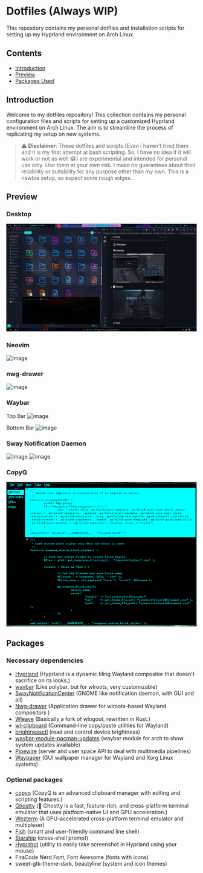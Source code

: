 # Dotfiles (Always WIP)

This repository contains my personal dotfiles and installation scripts for setting up my Hyprland environment on Arch Linux.

## Contents

- [Introduction](#introduction)
- [Preview](#preview)
- [Packages Used](#packages)

## Introduction

Welcome to my dotfiles repository! This collection contains my personal configuration files and scripts for setting up a customized Hyprland environment on Arch Linux. The aim is to streamline the process of replicating my setup on new systems.

> ⚠️ **Disclaimer**: These dotfiles and scripts (Even i haven't tried them and it is my first attempt at bash scripting. So, I have no idea if it will work or not as well 😂) are experimental and intended for personal use only. Use them at your own risk. I make no guarantees about their reliability or suitability for any purpose other than my own. This is a newbie setup, so expect some rough edges.

## Preview

### Desktop

![image](https://github.com/EviLuci/dotfiles/blob/main/screenshots/desktop.png)

### Neovim

![image](https://github.com/EviLuci/dotfiles/blob/main/screenshots/neovim.png)

### nwg-drawer

![image](https://github.com/EviLuci/dotfiles/blob/main/screenshots/nwg-drawer.png)

### Waybar

Top Bar
![image](https://github.com/EviLuci/dotfiles/blob/main/screenshots/top-bar.png)

Bottom Bar
![image](https://github.com/EviLuci/dotfiles/blob/main/screenshots/bottom-bar.png)

### Sway Notification Daemon

![image](https://github.com/EviLuci/dotfiles/blob/main/screenshots/swaync.png) ![image](https://github.com/EviLuci/dotfiles/blob/main/screenshots/swaync_menu.png)

### CopyQ

![image](https://github.com/EviLuci/dotfiles/blob/main/screenshots/CopyQ.png)

## Packages

### Necessary dependencies

- [Hyprland](https://github.com/vaxerski/Hyprland/) (Hyprland is a dynamic tiling Wayland compositor that doesn't sacrifice on its looks.)
- [waybar](https://github.com/Alexays/Waybar/) (Like polybar, but for wlroots, very customizable)
- [SwayNotificationCenter](https://github.com/ErikReider/SwayNotificationCenter) (GNOME like notification daemon, with GUI and all)
- [Nwg-drawer](https://github.com/nwg-piotr/nwg-drawer) (Application drawer for wlroots-based Wayland compositors )
- [Wleave](https://github.com/AMNatty/wleave) (Basically a fork of wlogout, rewritten in Rust.)
- [wl-clipboard](https://github.com/bugaevc/wl-clipboard) (Command-line copy/paste utilities for Wayland)
- [brightnessctl](https://github.com/Hummer12007/brightnessctl) (read and control device brightness)
- [waybar-module-pacman-updates](https://github.com/coffebar/waybar-module-pacman-updates) (waybar module for arch to show system updates available)
- [Pipewire](https://github.com/PipeWire/pipewire) (server and user space API to deal with multimedia pipelines)
- [Waypaper](https://github.com/anufrievroman/waypaper) (GUI wallpaper manager for Wayland and Xorg Linux systems)

### Optional packages

- [copyq](https://hluk.github.io/CopyQ/) (CopyQ is an advanced clipboard manager with editing and scripting features.)
- [Ghostty](https://github.com/ghostty-org/ghostty) (👻 Ghostty is a fast, feature-rich, and cross-platform terminal emulator that uses platform-native UI and GPU acceleration.)
- [Wezterm](https://wezfurlong.org/wezterm/) (A GPU-accelerated cross-platform terminal emulator and multiplexer)
- [Fish](https://github.com/fish-shell/fish-shell) (smart and user-friendly command line shell)
- [Starship](https://github.com/starship/starship) (cross-shell prompt)
- [Hyprshot](https://github.com/Gustash/Hyprshot) (utility to easily take screenshot in Hyprland using your mouse)
- FiraCode Nerd Font, Font Awesome (fonts with icons)
- sweet-gtk-theme-dark, beautyline (system and icon themes)
